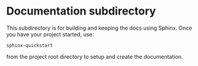 # Documentation subdirectory

This subdirectory is for building and keeping the docs using Sphinx.
Once you have your project started, use:

    sphinx-quickstart

from the project root directory to setup and create the documentation.

